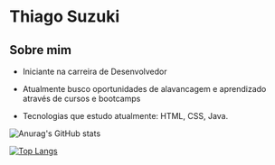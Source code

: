 # Thiago Suzuki

## Sobre mim

* Iniciante na carreira de Desenvolvedor

* Atualmente busco oportunidades de alavancagem e aprendizado através de cursos e bootcamps

* Tecnologias que estudo atualmente: HTML, CSS, Java.



![Anurag's GitHub stats](https://github-readme-stats.vercel.app/api?username=ThiagoSuzuki&show_icons=true&theme=react)

[![Top Langs](https://github-readme-stats.vercel.app/api/top-langs/?username=ThiagoSuzuki&layout=compact)](https://github.com/anuraghazra/github-readme-stats)

